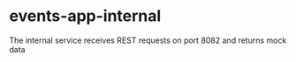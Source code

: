 # events-app-internal

The internal service receives REST requests on port 8082 and returns mock data
